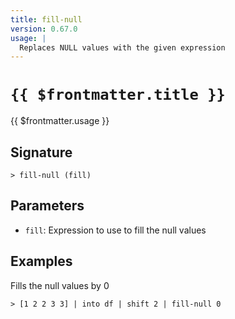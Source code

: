 ```yaml
---
title: fill-null
version: 0.67.0
usage: |
  Replaces NULL values with the given expression
---
```


# <code>{{ $frontmatter.title }}</code>

<div style='white-space: pre-wrap;'>{{ $frontmatter.usage }}</div>

## Signature

```> fill-null (fill)```

## Parameters

 -  `fill`: Expression to use to fill the null values

## Examples

Fills the null values by 0
```shell
> [1 2 2 3 3] | into df | shift 2 | fill-null 0
```
